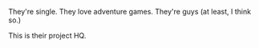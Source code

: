 They're single. They love adventure games. They're guys (at least, I think so.)

This is their project HQ.